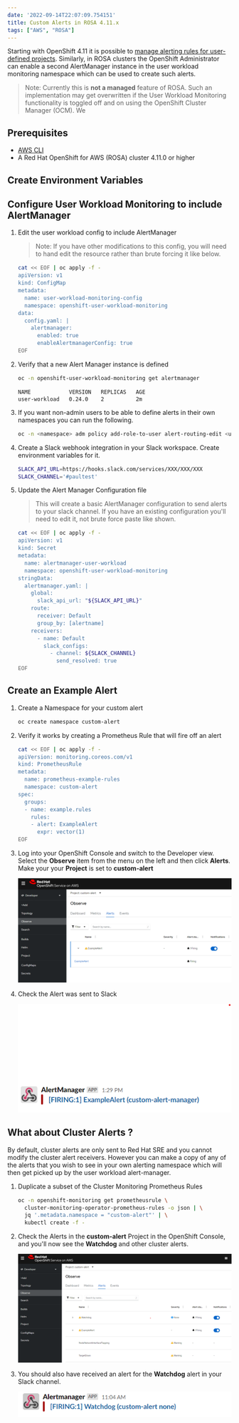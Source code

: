 ```yaml
---
date: '2022-09-14T22:07:09.754151'
title: Custom Alerts in ROSA 4.11.x
tags: ["AWS", "ROSA"]
---
```


Starting with OpenShift 4.11 it is possible to [manage alerting rules for user-defined projects](https://docs.openshift.com/container-platform/4.11/monitoring/managing-alerts.html#managing-alerting-rules-for-user-defined-projects_managing-alerts). Similarly, in ROSA clusters the OpenShift Administrator can enable a second AlertManager instance in the user workload monitoring namespace which can be used to create such alerts.

> Note: Currently this is **not a managed** feature of ROSA. Such an implementation may get overwritten if the User Workload Monitoring functionality is toggled off and on using the OpenShift Cluster Manager (OCM). We

## Prerequisites

* [AWS CLI](https://docs.aws.amazon.com/cli/latest/userguide/cli-chap-install.html)
* A Red Hat OpenShift for AWS (ROSA) cluster 4.11.0 or higher

## Create Environment Variables

## Configure User Workload Monitoring to include AlertManager

1. Edit the user workload config to include AlertManager

    > Note: If you have other modifications to this config, you will need to hand edit the resource rather than brute forcing it like below.

    ```bash
    cat << EOF | oc apply -f -
    apiVersion: v1
    kind: ConfigMap
    metadata:
      name: user-workload-monitoring-config
      namespace: openshift-user-workload-monitoring
    data:
      config.yaml: |
        alertmanager:
          enabled: true
          enableAlertmanagerConfig: true
    EOF
    ```

1. Verify that a new Alert Manager instance is defined

   ```bash
   oc -n openshift-user-workload-monitoring get alertmanager
   ```

   ```output
   NAME            VERSION   REPLICAS   AGE
   user-workload   0.24.0    2          2m
   ```

1. If you want non-admin users to be able to define alerts in their own namespaces you can run the following.

   ```bash
   oc -n <namespace> adm policy add-role-to-user alert-routing-edit <user>
   ```

1. Create a Slack webhook integration in your Slack workspace. Create environment variables for it.

    ```bash
    SLACK_API_URL=https://hooks.slack.com/services/XXX/XXX/XXX
    SLACK_CHANNEL='#paultest'
    ```

1. Update the Alert Manager Configuration file

   > This will create a basic AlertManager configuration to send alerts to your slack channel. If you have an existing configuration you'll need to edit it, not brute force paste like shown.

   ```bash
   cat << EOF | oc apply -f -
   apiVersion: v1
   kind: Secret
   metadata:
     name: alertmanager-user-workload
     namespace: openshift-user-workload-monitoring
   stringData:
     alertmanager.yaml: |
       global:
         slack_api_url: "${SLACK_API_URL}"
       route:
         receiver: Default
         group_by: [alertname]
       receivers:
         - name: Default
           slack_configs:
             - channel: ${SLACK_CHANNEL}
               send_resolved: true
   EOF
   ```

## Create an Example Alert

1. Create a Namespace for your custom alert

   ```bash
   oc create namespace custom-alert
   ```

1. Verify it works by creating a Prometheus Rule that will fire off an alert

   ```bash
   cat << EOF | oc apply -f -
   apiVersion: monitoring.coreos.com/v1
   kind: PrometheusRule
   metadata:
     name: prometheus-example-rules
     namespace: custom-alert
   spec:
     groups:
     - name: example.rules
       rules:
       - alert: ExampleAlert
         expr: vector(1)
   EOF
   ```

1. Log into your OpenShift Console and switch to the Developer view. Select the **Observe** item from the menu on the left and then click **Alerts**.  Make your your **Project** is set to **custom-alert**

    ![Screenshot of Alert in OCP Console](./ocp-alerts.png)

1. Check the Alert was sent to Slack

    ![Screenshot of Alert in Slack](./slack.png)

## What about Cluster Alerts ?

By default, cluster alerts are only sent to Red Hat SRE and you cannot modify the cluster alert receivers. However you can make a copy of any of the alerts that you wish to see in your own alerting namespace which will then get picked up by the user workload alert-manager.

1. Duplicate a subset of the Cluster Monitoring Prometheus Rules

    ```bash
    oc -n openshift-monitoring get prometheusrule \
      cluster-monitoring-operator-prometheus-rules -o json | \
      jq '.metadata.namespace = "custom-alert"' | \
      kubectl create -f -
    ```

1. Check the Alerts in the **custom-alert** Project in the OpenShift Console, and you'll now see the **Watchdog** and other cluster alerts.

    ![Screenshot of cluster alerts in custom project](./ocp-cluster-alerts.png)

1. You should also have received an alert for the **Watchdog** alert in your Slack channel.

    ![Screenshot of watchdog alert in slack](./slack-watchdog.png)

